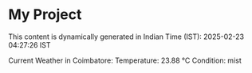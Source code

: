 # My Project

This content is dynamically generated in Indian Time (IST): 2025-02-23 04:27:26 IST


Current Weather in Coimbatore:
Temperature: 23.88 °C
Condition: mist
